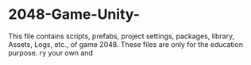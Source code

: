 # 2048-Game-Unity-
This file contains scripts, prefabs, project settings, packages, library, Assets, Logs, etc., of game 2048. These files are only for the education purpose. ry your own and 
